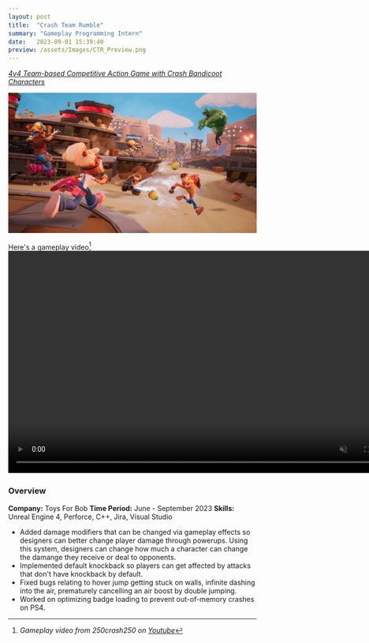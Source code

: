 ```yaml
---
layout: post
title:  "Crash Team Rumble"
summary: "Gameplay Programming Intern"
date:   2023-09-01 15:39:40
preview: /assets/Images/CTR_Preview.png
---
```

[_4v4 Team-based Competitive Action Game with Crash Bandicoot Characters_](https://www.crashbandicoot.com/crashteamrumble)

![Picture 1](/assets/Images/CTR_Full.png)

Here's a gameplay video[^1]
<video width="800" height="450" autoplay loop controls muted>
   <source type="video/mp4" src="/assets/Videos/CTR_Clip1.mp4">
</video>

### Overview
**Company:** Toys For Bob
**Time Period:** June - September 2023
**Skills:** Unreal Engine 4, Perforce, C++, Jira, Visual Studio

  - Added damage modifiers that can be changed via gameplay effects so designers can better change player damage through powerups. Using this system, designers can change how much a character can change the damange they receive or deal to opponents.
  - Implemented default knockback so players can get affected by attacks that don't have knockback by default.
  - Fixed bugs relating to hover jump getting stuck on walls, infinite dashing into the air, prematurely cancelling an air boost by double jumping.
  - Worked on optimizing badge loading to prevent out-of-memory crashes on PS4.

[^1]: _Gameplay video from 250crash250 on_ [_Youtube_](https://www.youtube.com/watch?v=WCZKySkX7Xo)
